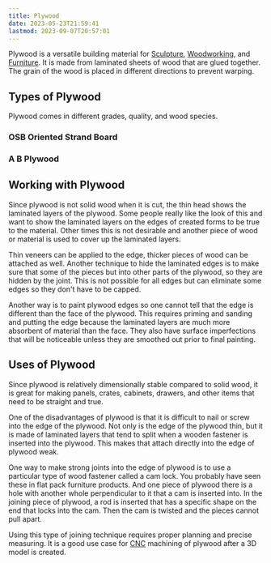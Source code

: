 ```yaml
---
title: Plywood
date: 2023-05-23T21:59:41
lastmod: 2023-09-07T20:57:01
---
```


Plywood is a versatile building material for [Sculpture](../sculpture/sculpture.md), [Woodworking](woodworking.md), and [Furniture](furniture.md). It is made from laminated sheets of wood that are glued together. The grain of the wood is placed in different directions to prevent warping.

## Types of Plywood

Plywood comes in different grades, quality, and wood species.

### OSB Oriented Strand Board

### A B Plywood

## Working with Plywood

Since plywood is not solid wood when it is cut, the thin head shows the laminated layers of the plywood. Some people really like the look of this and want to show the laminated layers on the edges of created forms to be true to the material. Other times this is not desirable and another piece of wood or material is used to cover up the laminated layers.

Thin veneers can be applied to the edge, thicker pieces of wood can be attached as well. Another technique to hide the laminated edges is to make sure that some of the pieces but into other parts of the plywood, so they are hidden by the joint. This is not possible for all edges but can eliminate some edges so they don't have to be capped.

Another way is to paint plywood edges so one cannot tell that the edge is different than the face of the plywood. This requires priming and sanding and putting the edge because the laminated layers are much more absorbent of material than the face. They also have surface imperfections that will be noticeable unless they are smoothed out prior to final painting.

## Uses of Plywood

Since plywood is relatively dimensionally stable compared to solid wood, it is great for making panels, crates, cabinets, drawers, and other items that need to be straight and true.

One of the disadvantages of plywood is that it is difficult to nail or screw into the edge of the plywood. Not only is the edge of the plywood thin, but it is made of laminated layers that tend to split when a wooden fastener is inserted into the plywood. This makes that attach directly into the edge of plywood weak.

One way to make strong joints into the edge of plywood is to use a particular type of wood fastener called a cam lock. You probably have seen these in flat pack furniture products. And one piece of plywood there is a hole with another whole perpendicular to it that a cam is inserted into. In the joining piece of plywood, a rod is inserted that has a specific shape on the end that locks into the cam. Then the cam is twisted and the pieces cannot pull apart.

Using this type of joining technique requires proper planning and precise measuring. It is a good use case for [CNC](../digital-fabrication/cnc/cnc.md) machining of plywood after a 3D model is created.
